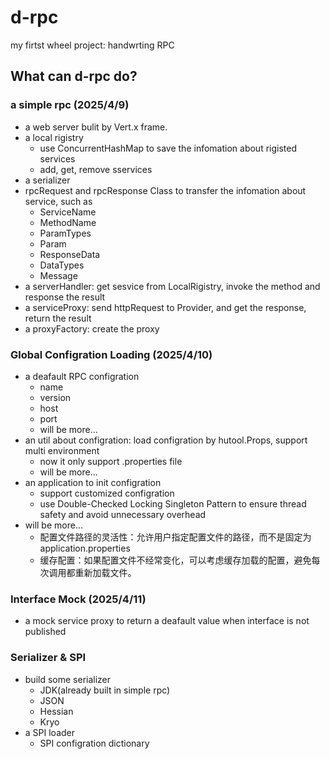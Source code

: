 # d-rpc
my firtst wheel project: handwrting RPC

## What can d-rpc do?
### a simple rpc (2025/4/9)
- a web server bulit by Vert.x frame.
- a local rigistry
  - use ConcurrentHashMap to save the infomation about rigisted services
  - add, get, remove sservices
- a serializer
- rpcRequest and rpcResponse Class to transfer the infomation about service, such as
  - ServiceName
  - MethodName
  - ParamTypes
  - Param
  - ResponseData
  - DataTypes
  - Message
- a serverHandler: get sesvice from LocalRigistry, invoke the method and response the result
- a serviceProxy: send httpRequest to Provider, and get the response, return the result
- a proxyFactory: create the proxy

### Global Configration Loading (2025/4/10)
- a deafault RPC configration
  - name
  - version
  - host
  - port
  - will be more...
- an util about configration: load configration by hutool.Props, support multi environment
  - now it only support .properties file
  - will be more...
- an application to init configration
  - support customized configration
  - use Double-Checked Locking Singleton Pattern to ensure thread safety and avoid unnecessary overhead
- will be more...
  - 配置文件路径的灵活性：允许用户指定配置文件的路径，而不是固定为application.properties
  - 缓存配置：如果配置文件不经常变化，可以考虑缓存加载的配置，避免每次调用都重新加载文件。

### Interface Mock (2025/4/11)
- a mock service proxy to return a deafault value when interface is not published

### Serializer & SPI
- build some serializer
  - JDK(already built in simple rpc)
  - JSON
  - Hessian
  - Kryo
- a SPI loader
  - SPI configration dictionary
